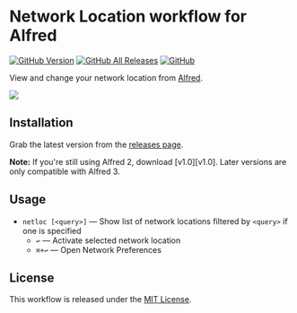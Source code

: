 # Network Location workflow for Alfred

[![GitHub Version][version-shield]][releases]
[![GitHub All Releases][downloads-shield]][releases]
[![GitHub][license-shield]][mit-license]

View and change your network location from [Alfred][alfred].

![][screenshot]

## Installation

Grab the latest version from the [releases page][releases].

**Note:** If you're still using Alfred 2, download [v1.0][v1.0]. Later versions are only compatible with Alfred 3.

## Usage

- `netloc [<query>]` — Show list of network locations filtered by `<query>` if one is specified
  - `↩` — Activate selected network location
  - `⌘+↩` — Open Network Preferences

## License

This workflow is released under the [MIT License][mit-license].

[alfred]: https://www.alfredapp.com/
[downloads-shield]: https://img.shields.io/github/downloads/harrtho/alfred-resolve-url/total.svg
[license-shield]: https://img.shields.io/github/license/harrtho/alfred-resolve-url.svg
[mit-license]: https://opensource.org/licenses/MIT
[releases]: https://github.com/deanishe/alfred-network-location/releases
[releases]: https://github.com/harrtho/alfred-resolve-url/releases
[screenshot]: https://raw.githubusercontent.com/deanishe/alfred-network-location/master/screenshot.png
[version-shield]: https://img.shields.io/github/release/harrtho/alfred-resolve-url.svg
